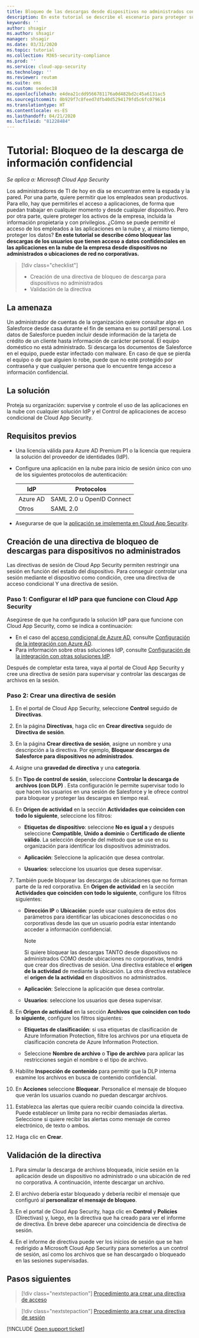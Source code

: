 ```yaml
---
title: Bloqueo de las descargas desde dispositivos no administrados con control de aplicaciones de acceso condicional de Cloud App Security
description: En este tutorial se describe el escenario para proteger su organización frente a las descargas de datos confidenciales por parte de dispositivos no administrados mediante funcionalidades de proxy inverso de Azure AD.
keywords: ''
author: shsagir
ms.author: shsagir
manager: shsagir
ms.date: 03/31/2020
ms.topic: tutorial
ms.collection: M365-security-compliance
ms.prod: ''
ms.service: cloud-app-security
ms.technology: ''
ms.reviewer: reutam
ms.suite: ems
ms.custom: seodec18
ms.openlocfilehash: e4dea21cdd9566781176a0d482bd2c45a6131ac5
ms.sourcegitcommit: 0b929f7c8feed7dfb40d5294179fd5c6fc079614
ms.translationtype: HT
ms.contentlocale: es-ES
ms.lasthandoff: 04/21/2020
ms.locfileid: "81228484"
---
```

# <a name="tutorial-block-download-of-sensitive-information"></a>Tutorial: Bloqueo de la descarga de información confidencial

*Se aplica a: Microsoft Cloud App Security*

Los administradores de TI de hoy en día se encuentran entre la espada y la pared. Por una parte, quiere permitir que los empleados sean productivos. Para ello, hay que permitirles el acceso a aplicaciones, de forma que puedan trabajar en cualquier momento y desde cualquier dispositivo. Pero por otra parte, quiere proteger los activos de la empresa, incluida la información propietaria y con privilegios. ¿Cómo se puede permitir el acceso de los empleados a las aplicaciones en la nube y, al mismo tiempo, proteger los datos? **En este tutorial se describe cómo bloquear las descargas de los usuarios que tienen acceso a datos confidenciales en las aplicaciones en la nube de la empresa desde dispositivos no administrados o ubicaciones de red no corporativas.**

> [!div class="checklist"]
>
> * Creación de una directiva de bloqueo de descarga para dispositivos no administrados
> * Validación de la directiva

## <a name="the-threat"></a>La amenaza

Un administrador de cuentas de la organización quiere consultar algo en Salesforce desde casa durante el fin de semana en su portátil personal. Los datos de Salesforce pueden incluir desde información de la tarjeta de crédito de un cliente hasta información de carácter personal. El equipo doméstico no está administrado. Si descarga los documentos de Salesforce en el equipo, puede estar infectado con malware. En caso de que se pierda el equipo o de que alguien lo robe, puede que no esté protegido por contraseña y que cualquier persona que lo encuentre tenga acceso a información confidencial.

## <a name="the-solution"></a>La solución

Proteja su organización: supervise y controle el uso de las aplicaciones en la nube con cualquier solución IdP y el Control de aplicaciones de acceso condicional de Cloud App Security.

## <a name="prerequisites"></a>Requisitos previos

* Una licencia válida para Azure AD Premium P1 o la licencia que requiera la solución del proveedor de identidades (IdP).
* Configure una aplicación en la nube para inicio de sesión único con uno de los siguientes protocolos de autenticación:

    |IdP|Protocolos|
    |---|---|
    |Azure AD|SAML 2.0 u OpenID Connect|
    |Otros|SAML 2.0|
* Asegurarse de que la [aplicación se implementa en Cloud App Security](proxy-deployment-aad.md).

## <a name="create-a-block-download-policy-for-unmanaged-devices"></a>Creación de una directiva de bloqueo de descargas para dispositivos no administrados

Las directivas de sesión de Cloud App Security permiten restringir una sesión en función del estado del dispositivo. Para conseguir controlar una sesión mediante el dispositivo como condición, cree una directiva de acceso condicional Y una directiva de sesión.

### <a name="step-1-configure-your-idp-to-work-with-cloud-app-security"></a>Paso 1: Configurar el IdP para que funcione con Cloud App Security

Asegúrese de que ha configurado la solución IdP para que funcione con Cloud App Security, como se indica a continuación:

* En el caso del [acceso condicional de Azure AD](https://docs.microsoft.com/azure/active-directory/active-directory-conditional-access-azure-portal), consulte [Configuración de la integración con Azure AD](proxy-deployment-aad.md#configure-integration-with-azure-ad).
* Para información sobre otras soluciones IdP, consulte [Configuración de la integración con otras soluciones IdP](proxy-deployment-aad.md#configure-integration-with-other-idp-solutions).

Después de completar esta tarea, vaya al portal de Cloud App Security y cree una directiva de sesión para supervisar y controlar las descargas de archivos en la sesión.

### <a name="step-2-create-a-session-policy"></a>Paso 2: Crear una directiva de sesión

1. En el portal de Cloud App Security, seleccione **Control** seguido de **Directivas**.

2. En la página **Directivas**, haga clic en **Crear directiva** seguido de **Directiva de sesión**.

3. En la página **Crear directiva de sesión**, asigne un nombre y una descripción a la directiva. Por ejemplo, **Bloquear descargas de Salesforce para dispositivos no administrados**.

4. Asigne una **gravedad de directiva** y una **categoría**.

5. En **Tipo de control de sesión**, seleccione **Controlar la descarga de archivos (con DLP)** . Esta configuración le permite supervisar todo lo que hacen los usuarios en una sesión de Salesforce y le ofrece control para bloquear y proteger las descargas en tiempo real.

6. En **Origen de actividad** en la sección **Actividades que coinciden con todo lo siguiente**, seleccione los filtros:

   * **Etiquetas de dispositivo**: seleccione **No es igual a** y después seleccione **Compatible**, **Unido a dominio** o **Certificado de cliente válido**. La selección depende del método que se use en su organización para identificar los dispositivos administrados.

   * **Aplicación**: Seleccione la aplicación que desea controlar.

   * **Usuarios**: seleccione los usuarios que desea supervisar.

7. También puede bloquear las descargas de ubicaciones que no forman parte de la red corporativa. En **Origen de actividad** en la sección **Actividades que coinciden con todo lo siguiente**, configure los filtros siguientes:

   * **Dirección IP** o **Ubicación**: puede usar cualquiera de estos dos parámetros para identificar las ubicaciones desconocidas o no corporativas desde las que un usuario podría estar intentando acceder a información confidencial.

     > [!NOTE]
     > Si quiere bloquear las descargas TANTO desde dispositivos no administrados COMO desde ubicaciones no corporativas, tendrá que crear dos directivas de sesión. Una directiva establece el **origen de la actividad** de mediante la ubicación. La otra directiva establece el **origen de la actividad** en dispositivos no administrados.

   * **Aplicación**: Seleccione la aplicación que desea controlar.

   * **Usuarios**: seleccione los usuarios que desea supervisar.

8. En **Origen de actividad** en la sección **Archivos que coinciden con todo lo siguiente**, configure los filtros siguientes:

   * **Etiquetas de clasificación**: si usa etiquetas de clasificación de Azure Information Protection, filtre los archivos por una etiqueta de clasificación concreta de Azure Information Protection.

   * Seleccione **Nombre de archivo** o **Tipo de archivo** para aplicar las restricciones según el nombre o el tipo de archivo.
9. Habilite **Inspección de contenido** para permitir que la DLP interna examine los archivos en busca de contenido confidencial.

10. En **Acciones** seleccione **Bloquear**. Personalice el mensaje de bloqueo que verán los usuarios cuando no puedan descargar archivos.

11. Establezca las alertas que quiera recibir cuando coincida la directiva. Puede establecer un límite para no recibir demasiadas alertas. Seleccione si quiere recibir las alertas como mensaje de correo electrónico, de texto o ambos.

12. Haga clic en **Crear**.

## <a name="validate-your-policy"></a>Validación de la directiva

1. Para simular la descarga de archivos bloqueada, inicie sesión en la aplicación desde un dispositivo no administrado o una ubicación de red no corporativa. A continuación, intente descargar un archivo.

2. El archivo debería estar bloqueado y debería recibir el mensaje que configuró al **personalizar el mensaje de bloqueo**.

3. En el portal de Cloud App Security, haga clic en **Control** y **Policies** (Directivas) y, luego, en la directiva que ha creado para ver el informe de directiva. En breve debe aparecer una coincidencia de directiva de sesión.

4. En el informe de directiva puede ver los inicios de sesión que se han redirigido a Microsoft Cloud App Security para someterlos a un control de sesión, así como los archivos que se han descargado o bloqueado en las sesiones supervisadas.

## <a name="next-steps"></a>Pasos siguientes

> [!div class="nextstepaction"]
> [Procedimiento ara crear una directiva de acceso](access-policy-aad.md)

> [!div class="nextstepaction"]
> [Procedimiento ara crear una directiva de sesión](session-policy-aad.md)

[!INCLUDE [Open support ticket](includes/support.md)]
